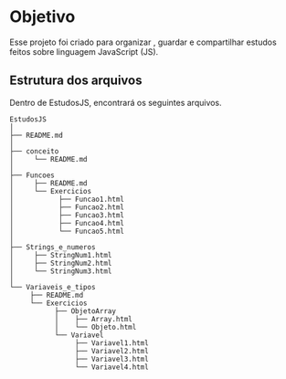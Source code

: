 # Objetivo

Esse projeto foi criado para organizar , guardar e compartilhar estudos feitos sobre linguagem JavaScript (JS).

## Estrutura dos arquivos

Dentro de EstudosJS, encontrará os seguintes arquivos.
```
EstudosJS
│
├── README.md
│
├── conceito
│     └── README.md
│
├── Funcoes
│     ├── README.md
│     └── Exercicios
│           ├── Funcao1.html
│           ├── Funcao2.html
│           ├── Funcao3.html
│           ├── Funcao4.html
│           └── Funcao5.html
│
├── Strings_e_numeros
│     ├── StringNum1.html
│     ├── StringNum2.html
│     └── StringNum3.html
│
└── Variaveis_e_tipos
     ├── README.md
     └── Exercicios
           ├── ObjetoArray
           │    ├── Array.html
           │    └── Objeto.html
           └── Variavel
                ├── Variavel1.html
                ├── Variavel2.html
                ├── Variavel3.html
                └── Variavel4.html
 ```